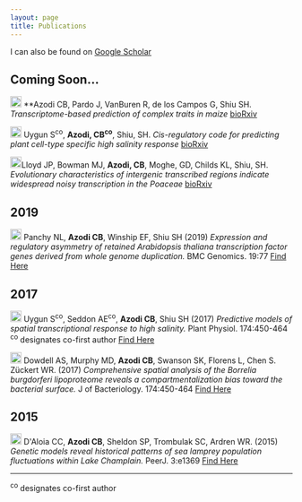 ```yaml
---
layout: page
title: Publications
---
```


I can also be found on [Google Scholar](https://scholar.google.com/citations?user=JBAP86YAAAAJ&hl=en)

## Coming Soon...

<img src="../img/pubs/preprint.png" height="20px"> **Azodi CB, Pardo J, VanBuren R, de los Campos G, Shiu SH. *Transcriptome-based prediction of complex traits in maize* [bioRxiv](https://www.biorxiv.org/content/10.1101/587121v1) 

<img src="../img/pubs/preprint.png" height="20px"> Uygun S<sup>co</sup>, **Azodi, CB<sup>co</sup>**, Shiu, SH. *Cis-regulatory code for predicting plant cell-type specific high salinity response* [bioRxiv](https://doi.org/10.1101/466326) 

<img src="../img/pubs/preprint.png" height="20px">Lloyd JP, Bowman MJ, **Azodi, CB**, Moghe, GD, Childs KL, Shiu, SH. *Evolutionary characteristics of intergenic transcribed regions indicate widespread noisy transcription in the Poaceae* [bioRxiv](https://doi.org/10.1101/440933)




## 2019

<img src="../img/pubs/journal-article.png" height="20px"> Panchy NL, **Azodi CB**, Winship EF, Shiu SH (2019) *Expression and regulatory asymmetry of retained *Arabidopsis thaliana* transcription factor genes derived from whole genome duplication.* BMC Genomics. 19:77 [Find Here](https://bmcevolbiol.biomedcentral.com/articles/10.1186/s12862-019-1398-z)

## 2017

<img src="../img/pubs/journal-article.png" height="20px"> Uygun S<sup>co</sup>, Seddon AE<sup>co</sup>, **Azodi CB**, Shiu SH (2017) *Predictive models of spatial transcriptional response to high salinity.* Plant Physiol. 174:450-464 <sup>co</sup> designates co-first author [Find Here](http://www.plantphysiol.org/content/174/1/450)

<img src="../img/pubs/journal-article.png" height="20px"> Dowdell AS, Murphy MD, **Azodi CB**, Swanson SK, Florens L, Chen S. Zückert WR. (2017) *Comprehensive spatial analysis of the Borrelia burgdorferi lipoproteome reveals a compartmentalization bias toward the bacterial surface.* J of Bacteriology. 174:450-464 [Find Here](https://jb.asm.org/content/jb/early/2017/01/05/JB.00658-16.full.pdf)

## 2015

<img src="../img/pubs/journal-article.png" height="20px"> D'Aloia CC, **Azodi CB**, Sheldon SP, Trombulak SC, Ardren WR. (2015) *Genetic models reveal historical patterns of sea lamprey population fluctuations within Lake Champlain.* PeerJ. 3:e1369 [Find Here](https://peerj.com/articles/1369/)


_______________

<sup>co</sup> designates co-first author